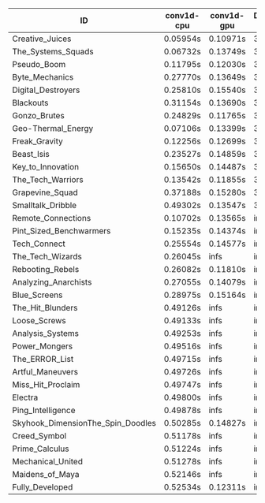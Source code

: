 |ID|conv1d-cpu|conv1d-gpu|DWSPConv2D-gpu|gemm-gpu|avg|
|-|-|-|-|-|-|
|Creative_Juices|0.05954s|0.10971s|3.03815s|1.83114s|1.25963s|
|The_Systems_Squads|0.06732s|0.13749s|3.06746s|1.89628s|1.29214s|
|Pseudo_Boom|0.11795s|0.12030s|3.10148s|1.89388s|1.30840s|
|Byte_Mechanics|0.27770s|0.13649s|3.09018s|1.91066s|1.35376s|
|Digital_Destroyers|0.25810s|0.15540s|3.09709s|1.91608s|1.35666s|
|Blackouts|0.31154s|0.13690s|3.04892s|2.00233s|1.37492s|
|Gonzo_Brutes|0.24829s|0.11765s|3.21835s|1.96323s|1.38688s|
|Geo-Thermal_Energy|0.07106s|0.13399s|3.24900s|2.12771s|1.39544s|
|Freak_Gravity|0.12256s|0.12699s|3.31370s|2.02327s|1.39663s|
|Beast_Isis|0.23527s|0.14859s|3.22370s|2.13802s|1.43640s|
|Key_to_Innovation|0.15650s|0.14487s|3.27696s|2.28197s|1.46507s|
|The_Tech_Warriors|0.13542s|0.11855s|3.57635s|2.17938s|1.50242s|
|Grapevine_Squad|0.37188s|0.15280s|3.13350s|2.66588s|1.58101s|
|Smalltalk_Dribble|0.49302s|0.13547s|3.18777s|4.49876s|2.07875s|
|Remote_Connections|0.10702s|0.13565s|infs|4.60185s|infs|
|Pint_Sized_Benchwarmers|0.15235s|0.14374s|infs|2.01466s|infs|
|Tech_Connect|0.25554s|0.14577s|infs|2.37544s|infs|
|The_Tech_Wizards|0.26045s|infs|infs|4.82682s|infs|
|Rebooting_Rebels|0.26082s|0.11810s|infs|infs|infs|
|Analyzing_Anarchists|0.27055s|0.14079s|infs|2.84871s|infs|
|Blue_Screens|0.28975s|0.15164s|infs|2.84799s|infs|
|The_Hit_Blunders|0.49126s|infs|infs|4.59565s|infs|
|Loose_Screws|0.49133s|infs|infs|4.63704s|infs|
|Analysis_Systems|0.49253s|infs|infs|4.62994s|infs|
|Power_Mongers|0.49516s|infs|infs|4.60088s|infs|
|The_ERROR_List|0.49715s|infs|infs|4.67063s|infs|
|Artful_Maneuvers|0.49726s|infs|infs|4.68151s|infs|
|Miss_Hit_Proclaim|0.49747s|infs|infs|4.62885s|infs|
|Electra|0.49800s|infs|infs|4.60739s|infs|
|Ping_Intelligence|0.49878s|infs|infs|4.59453s|infs|
|Skyhook_DimensionThe_Spin_Doodles|0.50285s|0.14827s|infs|infs|infs|
|Creed_Symbol|0.51178s|infs|infs|4.56541s|infs|
|Prime_Calculus|0.51224s|infs|infs|4.61409s|infs|
|Mechanical_United|0.51278s|infs|infs|4.76364s|infs|
|Maidens_of_Maya|0.52146s|infs|infs|4.73786s|infs|
|Fully_Developed|0.52534s|0.12311s|infs|4.72902s|infs|
